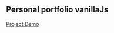## Personal portfolio vanillaJs
 
 [Project Demo](https://ashkar-noorul.github.io/personal-portfolio-vanillaJs/)
